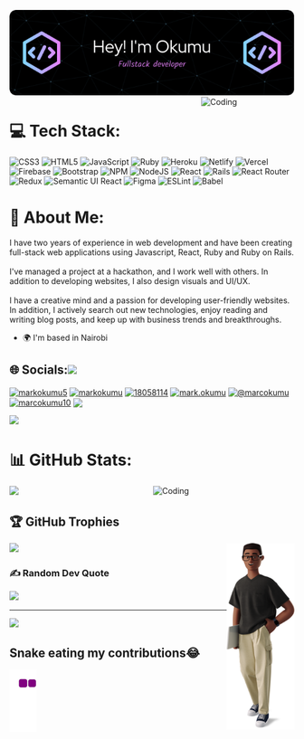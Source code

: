 ![Header](./images/github-header-image%20(5).png)
<img align="right" alt="Coding" width="165" top="0" src="https://mir-s3-cdn-cf.behance.net/project_modules/disp/43172b22243917.5630f07edae58.gif">
# 💻 Tech Stack:
![CSS3](https://img.shields.io/badge/css3-%231572B6.svg?style=for-the-badge&logo=css3&logoColor=white) ![HTML5](https://img.shields.io/badge/html5-%23E34F26.svg?style=for-the-badge&logo=html5&logoColor=white) ![JavaScript](https://img.shields.io/badge/javascript-%23323330.svg?style=for-the-badge&logo=javascript&logoColor=%23F7DF1E) ![Ruby](https://img.shields.io/badge/ruby-%23CC342D.svg?style=for-the-badge&logo=ruby&logoColor=white) ![Heroku](https://img.shields.io/badge/heroku-%23430098.svg?style=for-the-badge&logo=heroku&logoColor=white) ![Netlify](https://img.shields.io/badge/netlify-%23000000.svg?style=for-the-badge&logo=netlify&logoColor=#00C7B7) ![Vercel](https://img.shields.io/badge/vercel-%23000000.svg?style=for-the-badge&logo=vercel&logoColor=white) ![Firebase](https://img.shields.io/badge/firebase-%23039BE5.svg?style=for-the-badge&logo=firebase) ![Bootstrap](https://img.shields.io/badge/bootstrap-%23563D7C.svg?style=for-the-badge&logo=bootstrap&logoColor=white) ![NPM](https://img.shields.io/badge/NPM-%23000000.svg?style=for-the-badge&logo=npm&logoColor=white) ![NodeJS](https://img.shields.io/badge/node.js-6DA55F?style=for-the-badge&logo=node.js&logoColor=white) ![React](https://img.shields.io/badge/react-%2320232a.svg?style=for-the-badge&logo=react&logoColor=%2361DAFB) ![Rails](https://img.shields.io/badge/rails-%23CC0000.svg?style=for-the-badge&logo=ruby-on-rails&logoColor=white) ![React Router](https://img.shields.io/badge/React_Router-CA4245?style=for-the-badge&logo=react-router&logoColor=white) ![Redux](https://img.shields.io/badge/redux-%23593d88.svg?style=for-the-badge&logo=redux&logoColor=white) ![Semantic UI React](https://img.shields.io/badge/Semantic%20UI%20React-%2335BDB2.svg?style=for-the-badge&logo=SemanticUIReact&logoColor=white) 	![Figma](https://img.shields.io/badge/figma-%23F24E1E.svg?style=for-the-badge&logo=figma&logoColor=white) ![ESLint](https://img.shields.io/badge/ESLint-4B3263?style=for-the-badge&logo=eslint&logoColor=white) ![Babel](https://img.shields.io/badge/Babel-F9DC3e?style=for-the-badge&logo=babel&logoColor=black)

# 💫 About Me:
I have two years of experience in web development and have been creating full-stack web applications using Javascript, React, Ruby and Ruby on Rails.<br><br>I've managed a project at a hackathon, and I work well with others. In addition to developing websites, I also design visuals and UI/UX.<br><br>I have a creative mind and a passion for developing user-friendly websites. In addition, I actively search out new technologies, enjoy reading and writing blog posts, and keep up with business trends and breakthroughs.
*   🌍  I'm based in Nairobi


## 🌐 Socials:![](https://user-images.githubusercontent.com/18350557/176309783-0785949b-9127-417c-8b55-ab5a4333674e.gif)
<p align="left">
<a href="https://twitter.com/markokumu5" target="blank"><img align="center" src="https://raw.githubusercontent.com/rahuldkjain/github-profile-readme-generator/master/src/images/icons/Social/twitter.svg" alt="markokumu5" height="30" width="40" /></a>
<a href="https://linkedin.com/in/markokumu" target="blank"><img align="center" src="https://raw.githubusercontent.com/rahuldkjain/github-profile-readme-generator/master/src/images/icons/Social/linked-in-alt.svg" alt="markokumu" height="30" width="40" /></a>
<a href="https://stackoverflow.com/users/18058114" target="blank"><img align="center" src="https://raw.githubusercontent.com/rahuldkjain/github-profile-readme-generator/master/src/images/icons/Social/stack-overflow.svg" alt="18058114" height="30" width="40" /></a>
<a href="https://instagram.com/mark.okumu" target="blank"><img align="center" src="https://raw.githubusercontent.com/rahuldkjain/github-profile-readme-generator/master/src/images/icons/Social/instagram.svg" alt="mark.okumu" height="30" width="40" /></a>
<a href="https://medium.com/@marcokumu" target="blank"><img align="center" src="https://raw.githubusercontent.com/rahuldkjain/github-profile-readme-generator/master/src/images/icons/Social/medium.svg" alt="@marcokumu" height="30" width="40" /></a>
<a href="https://www.hackerrank.com/marcokumu10" target="blank"><img align="center" src="https://raw.githubusercontent.com/rahuldkjain/github-profile-readme-generator/master/src/images/icons/Social/hackerrank.svg" alt="marcokumu10" height="30" width="40" /></a>
<a href="https://dev.to/marcokumu"><img height="35" align="center" src="https://d2fltix0v2e0sb.cloudfront.net/dev-badge.svg"></a>
</p>

![](https://raw.githubusercontent.com/Subhampreet/Subhampreet/master/media/header_.png)

# 📊 GitHub Stats:
![](https://github-readme-stats.vercel.app/api?username=marcokumu&theme=dark&hide_border=false&include_all_commits=true&count_private=true)
<img align="right" alt="Coding" width="250" top="-50" src="https://cdn.dribbble.com/users/1059583/screenshots/4171367/coding-freak.gif">



## 🏆 GitHub Trophies
![](https://github-profile-trophy.vercel.app/?username=marcokumu&theme=discord&no-frame=true&no-bg=false&margin-w=4)
<img align="right" alt="Coding" width="120" top="0" src="./images/business-3d-young-man-standing-with-laptop.png">

### ✍️ Random Dev Quote
![](https://quotes-github-readme.vercel.app/api?type=horizontal&theme=radical)

---
[![](https://visitcount.itsvg.in/api?id=marcokumu&icon=0&color=3)](https://visitcount.itsvg.in)



## Snake eating my contributions😂 
![snake gif](https://github.com/marcokumu/marcokumu/blob/output/github-contribution-grid-snake.gif)


